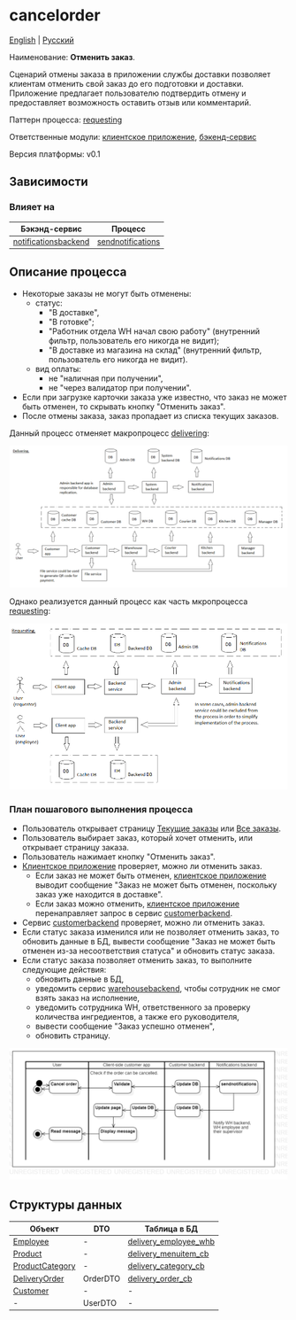# cancelorder

[English](cancelorder.md) | [Русский](cancelorder.ru.md)

Наименование: **Отменить заказ**.

Сценарий отмены заказа в приложении службы доставки позволяет клиентам отменить свой заказ до его подготовки и доставки.
Приложение предлагает пользователю подтвердить отмену и предоставляет возможность оставить отзыв или комментарий.

Паттерн процесса: [requesting](../../processpatterns/requesting.ru.md)

Ответственные модули: [клиентское приложение](../../frontend/customerclient.ru.md), [бэкенд-сервис](../../backend/customerbackend.ru.md)

Версия платформы: v0.1

## Зависимости

### Влияет на

| Бэкэнд-сервис | Процесс |
| --- | ---- |
| [notificationsbackend](../../backend/notificationsbackend.ru.md) | [sendnotifications](../notificationsbackend/sendnotifications.ru.md) |

## Описание процесса

- Некоторые заказы не могут быть отменены: 
    - статус: 
       - "В доставке", 
       - "В готовке"; 
       - "Работник отдела WH начал свою работу" (внутренний фильтр, пользователь его никогда не видит);
       - "В доставке из магазина на склад" (внутренний фильтр, пользователь его никогда не видит).
    - вид оплаты: 
       - не "наличная при получении", 
       - не "через валидатор при получении".
- Если при загрузке карточки заказа уже известно, что заказ не может быть отменен, то скрывать кнопку "Отменить заказ".
- После отмены заказа, заказ пропадает из списка текущих заказов.

Данный процесс отменяет макропроцесс [delivering](../../flowchartsteps/delivering/README.ru.md):

![delivering_overall](../../img/flowchartnames/delivering_overall.png)

Однако реализуется данный процесс как часть мкропроцесса [requesting](../../processpatterns/requesting.ru.md):

![requesting_overall](../../img/processpatterns/requesting_overall.png)

### План пошагового выполнения процесса

- Пользователь открывает страницу [Текущие заказы](pendingorders.ru.md) или [Все заказы](orders.ru.md).
- Пользователь выбирает заказ, который хочет отменить, или открывает страницу заказа.
- Пользователь нажимает кнопку "Отменить заказ".
- [Клиентское приложение](../../frontend/customerclient.ru.md) проверяет, можно ли отменить заказ.
    - Если заказ не может быть отменен, [клиентское приложение](../../frontend/customerclient.ru.md) выводит сообщение "Заказ не может быть отменен, поскольку заказ уже находится в доставке".
    - Если заказ можно отменить, [клиентское приложение](../../frontend/customerclient.ru.md) перенаправляет запрос в сервис [customerbackend](../../backend/customerbackend.ru.md).
- Сервис [customerbackend](../../backend/customerbackend.ru.md) проверяет, можно ли отменить заказ.
- Если статус заказа изменился или не позволяет отменить заказ, то обновить данные в БД, вывести сообщение "Заказ не может быть отменен из-за несоответствия статуса" и обновить статус заказа.
- Если статус заказа позволяет отменить заказ, то выполните следующие действия:
    - обновить данные в БД,
    - уведомить сервис [warehousebackend](../../backend/warehousebackend.ru.md), чтобы сотрудник не смог взять заказ на исполнение,
    - уведомить сотрудника WH, ответственного за проверку количества ингредиентов, а также его руководителя,
    - вывести сообщение "Заказ успешно отменен",
    - обновить страницу.

![customer.cancelorder](../../img/activitydiagrams/customer.cancelorder.png)

## Структуры данных

| Объект | DTO | Таблица в БД |
| --- | ---- | --- |
| [Employee](https://github.com/alexeysp11/workflow-lib/blob/main/src/Models/Business/InformationSystem/Employee.cs) | - | [delivery_employee_whb](../../dbtables/warehouse/delivery_employee_whb.md) |
| [Product](https://github.com/alexeysp11/workflow-lib/blob/main/src/Models/Business/Products/Product.cs) | - | [delivery_menuitem_cb](../../dbtables/customer/delivery_menuitem_cb.md) |
| [ProductCategory](https://github.com/alexeysp11/workflow-lib/blob/main/src/Models/Business/Products/ProductCategory.cs) | - | [delivery_category_cb](../../dbtables/customer/delivery_category_cb.md) |
| [DeliveryOrder](https://github.com/alexeysp11/workflow-lib/blob/main/src/Models/Business/BusinessDocuments/DeliveryOrder.cs) | OrderDTO | [delivery_order_cb](../../dbtables/customer/delivery_order_cb.md) |
| [Customer](https://github.com/alexeysp11/workflow-lib/blob/main/src/Models/Business/Customers/Customer.cs) | - | - |
| - | UserDTO | - |
